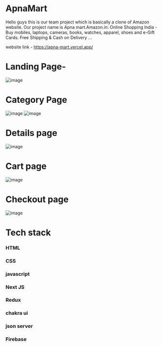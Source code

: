 # ApnaMart
Hello guys this is our team project which is basically a clone of Amazon website. Our project name is Apna mart.Amazon.in: Online Shopping India - Buy mobiles, laptops, cameras, books, watches, apparel, shoes and e-Gift Cards. Free Shipping & Cash on Delivery ...



website link - https://apna-mart.vercel.app/



<h1>Landing Page-</h1> 

![image](https://user-images.githubusercontent.com/112796001/218478151-3d5cc131-5526-42a8-b0b7-d260cc28b3cb.png)


<h1>Category Page</h1>

![image](https://user-images.githubusercontent.com/112796001/218477433-1d34670f-57bc-49fb-accf-de2135a80709.png)
![image](https://user-images.githubusercontent.com/112796001/218477832-f28a6425-abe0-49db-8ec6-b83a6db6a200.png)


<h1>Details page</h1>

![image](https://user-images.githubusercontent.com/112796001/218477333-97cc3df7-24cb-4124-8b5b-831c3d2fd76e.png)


<h1>Cart page</h1>

![image](https://user-images.githubusercontent.com/112796001/218477289-c5d0cf39-488a-45c0-a3af-d44bd86b5499.png)


<h1>Checkout page</h1>

![image](https://user-images.githubusercontent.com/112796001/218477264-f584c146-8ed8-4d8c-af98-e36983724544.png)


<h1>Tech stack</h1>

<h3>HTML</h3>
<h3>CSS</h3>
<h3>javascript</h3>
<h3>Next JS</h3>
<h3>Redux</h3>
<h3>chakra ui</h3>
<h3>json server</h3>
<h3>Firebase</h3>
